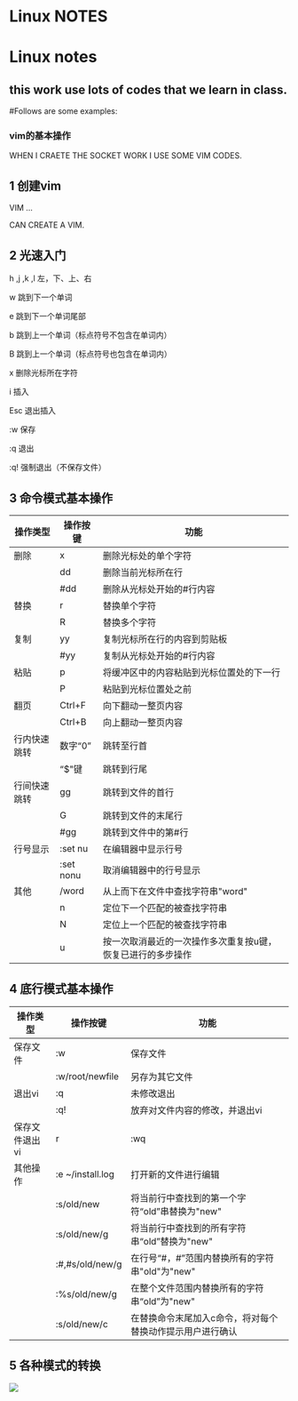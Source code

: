 # Linux NOTES

# Linux notes
## this work use lots of codes that we learn in class.
#Follows are some examples:

### vim的基本操作
WHEN I CRAETE THE SOCKET WORK I USE SOME VIM CODES.

## 1 创建vim

VIM ...

CAN CREATE A VIM.
## 2 光速入门
h ,j ,k ,l  左，下、上、右


w 跳到下一个单词

e 跳到下一个单词尾部

b 跳到上一个单词（标点符号不包含在单词内）

B 跳到上一个单词（标点符号也包含在单词内）

x 删除光标所在字符

i 插入

Esc 退出插入

:w 保存

:q 退出

:q! 强制退出（不保存文件）

## 3 命令模式基本操作

操作类型    | 操作按键 | 功能
-------     | -----   | -----
 删除| x    |删除光标处的单个字符
   |  | dd   |删除当前光标所在行
   |  | #dd  |删除从光标处开始的#行内容
替换|  r |替换单个字符
   |  | R  |替换多个字符
复制| yy  | 复制光标所在行的内容到剪贴板
   |  | #yy  |复制从光标处开始的#行内容
粘贴| p |将缓冲区中的内容粘贴到光标位置处的下一行
   |  | P |粘贴到光标位置处之前
翻页| Ctrl+F|向下翻动一整页内容
   |  |Ctrl+B |向上翻动一整页内容
行内快速跳转| 数字“0”|跳转至行首
   |  |“$"键 |跳转到行尾
行间快速跳转|gg |跳转到文件的首行
   |  | G |跳转到文件的末尾行
   |  | #gg |跳转到文件中的第#行
行号显示|:set nu |在编辑器中显示行号
   |  |:set nonu|取消编辑器中的行号显示
其他| /word|从上而下在文件中查找字符串"word"
|| n |定位下一个匹配的被查找字符串
||N |定位上一个匹配的被查找字符串
|| u|按一次取消最近的一次操作多次重复按u键，恢复已进行的多步操作

## 4 底行模式基本操作

操作类型    | 操作按键 | 功能
-------     | -----   | -----
保存文件|  :w | 保存文件
   |  | :w/root/newfile |另存为其它文件
退出vi|  :q |未修改退出
   |  | :q!  |放弃对文件内容的修改，并退出vi
保存文件退出vi|  r |:wq
其他操作|  :e ~/install.log |打开新的文件进行编辑
||  :s/old/new  |将当前行中查找到的第一个字符“old”串替换为"new"
|  | :s/old/new/g  |将当前行中查找到的所有字符串“old”替换为"new"
|  | :#,#s/old/new/g |在行号“#，#”范围内替换所有的字符串"old"为"new"
|  | :%s/old/new/g |在整个文件范围内替换所有的字符串“old”为"new"
|  | :s/old/new/c  |在替换命令末尾加入c命令，将对每个替换动作提示用户进行确认
   

## 5 各种模式的转换
<image src="/vim.jpeg">


  



